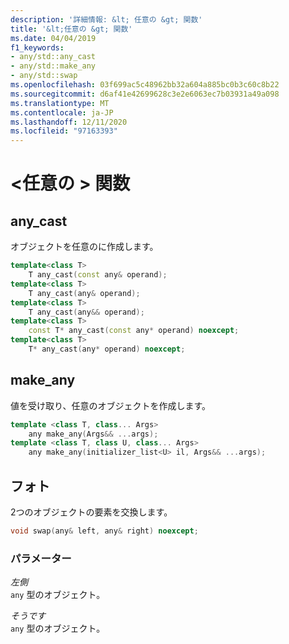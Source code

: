 ```yaml
---
description: '詳細情報: &lt; 任意の &gt; 関数'
title: '&lt;任意の &gt; 関数'
ms.date: 04/04/2019
f1_keywords:
- any/std::any_cast
- any/std::make_any
- any/std::swap
ms.openlocfilehash: 03f699ac5c48962bb32a604a885bc0b3c60c8b22
ms.sourcegitcommit: d6af41e42699628c3e2e6063ec7b03931a49a098
ms.translationtype: MT
ms.contentlocale: ja-JP
ms.lasthandoff: 12/11/2020
ms.locfileid: "97163393"
---
```

# <a name="ltanygt-functions"></a>&lt;任意の &gt; 関数

## <a name="any_cast"></a><a name="any_cast"></a> any_cast

オブジェクトを任意のに作成します。

```cpp
template<class T>
    T any_cast(const any& operand);
template<class T>
    T any_cast(any& operand);
template<class T>
    T any_cast(any&& operand);
template<class T>
    const T* any_cast(const any* operand) noexcept;
template<class T>
    T* any_cast(any* operand) noexcept;
```

## <a name="make_any"></a><a name="make_any"></a> make_any

値を受け取り、任意のオブジェクトを作成します。

```cpp
template <class T, class... Args>
    any make_any(Args&& ...args);
template <class T, class U, class... Args>
    any make_any(initializer_list<U> il, Args&& ...args);
```

## <a name="swap"></a><a name="swap"></a> フォト

2つのオブジェクトの要素を交換します。

```cpp
void swap(any& left, any& right) noexcept;
```

### <a name="parameters"></a>パラメーター

*左側*\
`any` 型のオブジェクト。

*そうです*\
`any` 型のオブジェクト。

